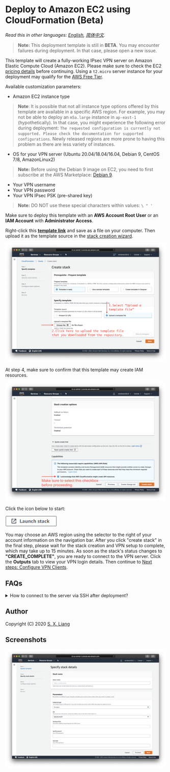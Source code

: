 # Deploy to Amazon EC2 using CloudFormation (Beta)

*Read this in other languages: [English](README.md), [简体中文](README-zh.md).*

> **Note:** This deployment template is still in **BETA**. You may encounter failures during deployment. In that case, please open a new issue.

This template will create a fully-working IPsec VPN server on Amazon Elastic Compute Cloud (Amazon EC2). Please make sure to check the EC2 [pricing details](https://aws.amazon.com/ec2/pricing/on-demand/) before continuing. Using a `t2.micro` server instance for your deployment may qualify for the [AWS Free Tier](https://aws.amazon.com/free/).

Available customization parameters:

- Amazon EC2 instance type
> **Note**: It is possible that not all instance type options offered by this template are available in a specific AWS region. For example, you may not be able to deploy an `m5a.large` instance in `ap-east-1` (hypothetically). In that case, you might experience the following error during deployment: `The requested configuration is currently not supported. Please check the documentation for supported configurations`. Newly released regions are more prone to having this problem as there are less variety of instances.
- OS for your VPN server (Ubuntu 20.04/18.04/16.04, Debian 9, CentOS 7/8, AmazonLinux2)
> **Note:** Before using the Debian 9 image on EC2, you need to first subscribe at the AWS Marketplace: [Debian 9](https://aws.amazon.com/marketplace/pp/B073HW9SP3).
- Your VPN username
- Your VPN password
- Your VPN IPsec PSK (pre-shared key)

> **Note:** DO NOT use these special characters within values: `\ " '`

Make sure to deploy this template with an **AWS Account Root User** or an **IAM Account** with **Administrator Access**.

Right-click this [**template link**](https://raw.githubusercontent.com/hwdsl2/setup-ipsec-vpn/master/aws/cloudformation-template-ipsec) and save as a file on your computer. Then upload it as the template source in the [stack creation wizard](https://console.aws.amazon.com/cloudformation/home#/stacks/new).

![Upload the template](upload-the-template.png)

At step 4, make sure to confirm that this template may create IAM resources.

![Confirm IAM](confirm-iam.png)

Click the icon below to start:

<a href="https://console.aws.amazon.com/cloudformation/home#/stacks/new" target="_blank"><img src="cloudformation-launch-stack-button.png" alt="Launch stack" height="34px"></a>

You may choose an AWS region using the selector to the right of your account information on the navigation bar. After you click "create stack" in the final step, please wait for the stack creation and VPN setup to complete, which may take up to 15 minutes. As soon as the stack's status changes to **"CREATE_COMPLETE"**, you are ready to connect to the VPN server. Click the **Outputs** tab to view your VPN login details. Then continue to [Next steps: Configure VPN Clients](../README.md#next-steps).

## FAQs

<details>
<summary>
How to connect to the server via SSH after deployment?
</summary>

You need to know the username and the private key for your instance in order to login to it via SSH.

Each Linux server distribution on AWS has its own default login username, while password login is disabled since the use of private key, or "key pairs", is enforced. 

The following is a list of default usernames used by the distributions provided:
> **Reference**: https://docs.aws.amazon.com/AWSEC2/latest/UserGuide/connection-prereqs.html

| Distribution | Default Login Username |
| --- | --- |
| Ubuntu (`Ubuntu *.04`) |  `ubuntu` |
| Debian (`Debian 9` only) | `admin` |
| CentOS (`CenOS 7` and `CentOS 8`) | `centos` |
| AmazonLinux2 | `ec2-user` |

For the private key(aka "Key pair"), this template generates one for you during deployment, and it will be available as text under the **Outputs** tab after the stack is successfully created.

You will need to save the private key from the **Outputs** tab to a file on your computer, if you want to access the VPN server via SSH.

> **Note:** You may need to format the private key by replacing all spaces with newlines, before saving to a file. The file also needs to be set with [proper permission](https://docs.aws.amazon.com/AWSEC2/latest/UserGuide/connection-prereqs.html#connection-prereqs-private-key) before it can be used by SSH client.

![Show key](show-key.png)

To add proper permissions to your private key file, run the following command under the directory where the file is located:
```bash
sudo chmod 400 my-key-pair.pem
```

As a result, the command to login to your instance should look like:
```bash
$ ssh -i path/to/your/key.pem instance-username@instance-ip-address
```
</details>

## Author

Copyright (C) 2020 [S. X. Liang](https://github.com/scottpedia)

## Screenshots

![Specify parameters](specify-parameters.png)
